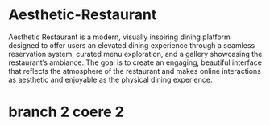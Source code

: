 # Aesthetic-Restaurant
 Aesthetic Restaurant is a modern, visually inspiring dining platform designed to offer users an elevated dining experience through a seamless reservation system, curated menu exploration, and a gallery showcasing the restaurant’s ambiance. The goal is to create an engaging, beautiful interface that reflects the atmosphere of the restaurant and makes online interactions as aesthetic and enjoyable as the physical dining experience.

# branch 2 coere 2
